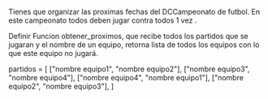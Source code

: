 Tienes que organizar las proximas fechas del DCCampeonato de futbol. En este campeonato todos deben jugar contra todos 1 vez .

Definir Funcion obtener_proximos, que recibe todos los partidos que se jugaran y el nombre de un  equipo, retorna lista de todos los equipos con lo que este equipo no jugará.

partidos = [
    ["nombre equipo1", "nombre equipo2"], 
    ["nombre equipo3", "nombre equipo4"],
    ["nombre equipo4", "nombre equipo1"],
    ["nombre equipo2", "nombre equipo3"],
]

